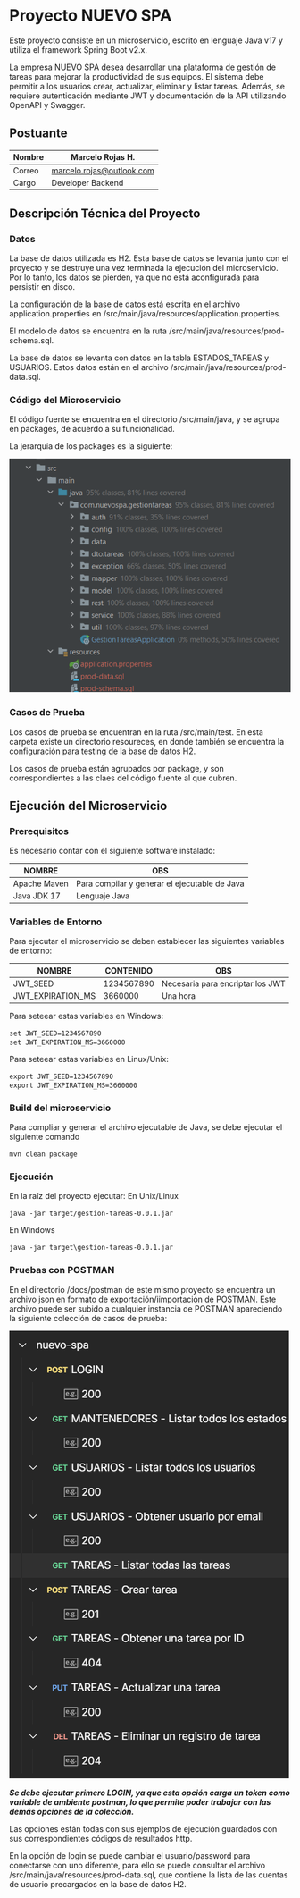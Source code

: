 # Proyecto NUEVO SPA
Este proyecto consiste en un microservicio, escrito en lenguaje Java v17 y utiliza el framework Spring Boot v2.x.

La empresa NUEVO SPA desea desarrollar una plataforma de gestión de tareas para mejorar la productividad de sus equipos. El sistema debe permitir a los usuarios crear, actualizar, eliminar y listar tareas. Además, se requiere autenticación mediante JWT y documentación de la API utilizando OpenAPI y Swagger.

## Postuante

| Nombre | Marcelo Rojas H.          |
|---|---------------------------|
| Correo | marcelo.rojas@outlook.com |
| Cargo | Developer Backend         |


## Descripción Técnica del Proyecto
### Datos
La base de datos utilizada es H2. Esta base de datos se levanta junto con el proyecto y se destruye una vez terminada la ejecución del microservicio. Por lo tanto, los datos se pierden, ya que no está aconfigurada para persistir en disco.

La configuración de la base de datos está escrita en el archivo application.properties en /src/main/java/resources/application.properties.

El modelo de datos se encuentra en la ruta /src/main/java/resources/prod-schema.sql.

La base de datos se levanta con datos en la tabla ESTADOS_TAREAS y  USUARIOS. Estos datos están en el archivo /src/main/java/resources/prod-data.sql.

### Código del Microservicio
El código fuente se encuentra en el directorio /src/main/java, y se agrupa en packages, de acuerdo a su funcionalidad.

La jerarquía de los packages es la siguiente:

![img.png](docs/img.png)

### Casos de Prueba
Los casos de prueba se encuentran en la ruta /src/main/test. En esta carpeta existe un directorio resoureces, en donde también se encuentra la configuración para testing de la base de datos H2.

Los casos de prueba están agrupados por package, y son correspondientes a las claes del código fuente al que cubren.

## Ejecución del Microservicio
### Prerequisitos
Es necesario contar con el siguiente software instalado:

| NOMBRE | OBS |
|---|---|
| Apache Maven | Para compilar y generar el ejecutable de Java |
| Java JDK 17 | Lenguaje Java |


### Variables de Entorno

Para ejecutar el microservicio se deben establecer las siguientes variables de entorno:

| NOMBRE | CONTENIDO | OBS                              |
|---|---|----------------------------------| 
| JWT_SEED | 1234567890 | Necesaria para encriptar los JWT |
| JWT_EXPIRATION_MS | 3660000 | Una hora                         | 

Para seteear estas variables en Windows:
```
set JWT_SEED=1234567890
set JWT_EXPIRATION_MS=3660000
```

Para seteear estas variables en Linux/Unix:
```
export JWT_SEED=1234567890
export JWT_EXPIRATION_MS=3660000
```

### Build del microservicio
Para compliar y generar el archivo ejecutable de Java, se debe ejecutar el siguiente comando
```
mvn clean package
```

### Ejecución
En la raíz del proyecto ejecutar:
En Unix/Linux
```
java -jar target/gestion-tareas-0.0.1.jar
```
En Windows
```
java -jar target\gestion-tareas-0.0.1.jar
```

### Pruebas con POSTMAN
En el directorio /docs/postman de este mismo proyecto se encuentra un archivo json en formato de exportación/iimportación de POSTMAN. Este archivo puede ser subido a cualquier instancia de POSTMAN apareciendo la siguiente colección de casos de prueba:

![img.png](docs/img-postman-collection.png)

***Se debe ejecutar primero LOGIN, ya que esta opción carga un token como variable de ambiente postman, lo que permite poder trabajar con las demás opciones de la colección.***

Las opciones están todas con sus ejemplos de ejecución guardados con sus correspondientes códigos de resultados http.

En la opción de login se puede cambiar el usuario/password para conectarse con uno diferente, para ello se puede consultar el archivo /src/main/java/resources/prod-data.sql, que contiene la lista de las cuentas de usuario precargados en la base de datos H2.



